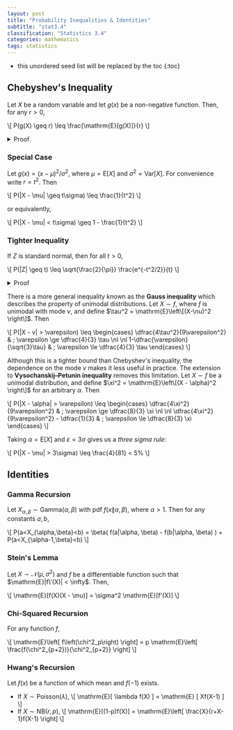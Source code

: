 ```yaml
---
layout: post
title: "Probability Inequalities & Identities"
subtitle: "stat3.4"
classification: "Statistics 3.4"
categories: mathematics
tags: statistics
---
```


<!--more-->
* this unordered seed list will be replaced by the toc
{:toc}

## Chebyshev's Inequality

Let $X$ be a random variable and let $g(x)$ be a non-negative function. Then, for any $r>0$,

\\[
P(g(X) \geq r) \leq \frac{\mathrm{E}\[g(X)\]}{r}
\\]

<details markdown="1"> <summary> Proof </summary>
\\[
\begin{align\*}
\mathrm{E}\[g(X)\] &= \int_{-\infty}^\infty g(x) f_X(x) \dd{x} \nl
&\ge \int_{x:g(x) \geq r} g(x) f_X(x) \dd{x} \nl
&\geq r \int_{x:g(x) \geq r} f_X(x) \dd{x} \nl
&= r P(g(X) \geq r)
\end{align\*}
\\]
</details>

### Special Case

Let $g(x) = (x - \mu)^2/\sigma^2$, where $\mu = \mathrm{E}[X]$ and $\sigma^2 = \mathrm{Var}[X]$.
For convenience write $r=t^2$. Then

\\[
P(|X - \mu| \geq t\sigma) \leq \frac{1}{t^2}
\\]

or equivalently,

\\[
P(|X - \mu| < t\sigma) \geq 1 - \frac{1}{t^2}
\\]

### Tighter Inequality

If $Z$ is standard normal, then for all $t> 0$,

\\[
P(|Z| \geq t) \leq \sqrt{\frac{2}{\pi}} \frac{e^{-t^2/2}}{t}
\\]

<details markdown="1"> <summary> Proof </summary>
\\[
\begin{align\*}
P(Z\geq t) &= \int_t^\infty \frac{1}{\sqrt{2\pi}} e^{-x^2/2} \dd{x} \nl
&\leq \frac{1}{\sqrt{2\pi}} \int_t^\infty \frac{x}{t} e^{-x^2/2} \dd{x} \nl
&= \frac{1}{\sqrt{2\pi}} \frac{e^{-t^2/2}}{t}
\end{align\*}
\\]
</details>

There is a more general inequality known as the **Gauss inequality** which describes the property
of unimodal distributions. Let $X\sim f$, where $f$ is unimodal with mode $\nu$, and define $\tau^2 = \mathrm{E}\left\[(X-\nu)^2 \right\]$. Then

\\[
P(|X - v| > \varepsilon) \leq \begin{cases}
\dfrac{4\tau^2}{9\varepsilon^2} & ; \varepsilon \ge \dfrac{4}{3} \tau \nl \nl
1-\dfrac{\varepsilon}{\sqrt{3}\tau} & ; \varepsilon \le \dfrac{4}{3} \tau
\end{cases}
\\]

Although this is a tighter bound than Chebyshev's inequality, the dependence on the mode $v$ makes it less useful in practice.
The extension to **Vysochanskij–Petunin inequality** removes this limitation. Let $X\sim f$ be a unimodal distribution, and define
$\xi^2 = \mathrm{E}\left\[(X - \alpha)^2 \right\]$ for an arbitrary $\alpha$. Then

\\[
P(|X - \alpha| > \varepsilon) \leq \begin{cases}
\dfrac{4\xi^2}{9\varepsilon^2} & ; \varepsilon \ge \dfrac{8}{3} \xi \nl \nl
\dfrac{4\xi^2}{9\varepsilon^2} - \dfrac{1}{3} & ; \varepsilon \le \dfrac{8}{3} \xi
\end{cases}
\\]

Taking $\alpha = \mathrm{E}[X]$ and $\varepsilon = 3\sigma$ gives us a _three sigma rule_:

\\[
P(|X - \mu| > 3\sigma) \leq \frac{4}{81} < 5\%
\\]

## Identities

### Gamma Recursion

Let $X_{\alpha,\beta}\sim \mathrm{Gamma}(\alpha, \beta)$ with pdf $f(x\|\alpha, \beta)$, where $\alpha > 1$.
Then for any constants $a,b$,

\\[
P(a<X_{\alpha,\beta}<b) = \beta( f(a\|\alpha, \beta) - f(b\|\alpha, \beta) ) + P(a<X_{\alpha-1,\beta}<b)
\\]

### Stein's Lemma

Let $X\sim\mathcal{N}(\mu, \sigma^2)$ and $f$ be a differentiable function such that $\mathrm{E}|f\'(X)| < \infty$.
Then,

\\[
\mathrm{E}\[f(X)(X - \mu)\] = \sigma^2 \mathrm{E}\[f\'(X)\]
\\]

### Chi-Squared Recursion

For any function $f$,

\\[
\mathrm{E}\left\[ f\left(\chi^2\_p\right) \right\] = p \mathrm{E}\left\[ \frac{f(\chi^2\_{p+2})}{\chi^2\_{p+2}} \right\]
\\]

### Hwang's Recursion

Let $f(x)$ be a function of which mean and $f(-1)$ exists.
- If $X\sim\mathrm{Poisson}(\lambda)$,
\\[
\mathrm{E}\[ \lambda f(X) \] = \mathrm{E} \[ Xf(X-1) \]
\\]
- If $X\sim\mathrm{NB}(r,p)$,
\\[
\mathrm{E}\[(1-p)f(X)\] = \mathrm{E}\left\[ \frac{X}{r+X-1}f(X-1) \right\]
\\]